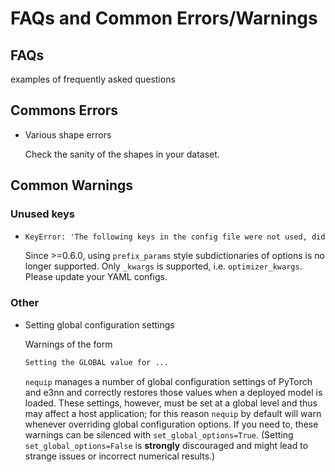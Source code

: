 # FAQs and Common Errors/Warnings

## FAQs

examples of frequently asked questions

## Commons Errors

  - Various shape errors

    Check the sanity of the shapes in your dataset.


## Common Warnings

### Unused keys

  - ```txt
    KeyError: 'The following keys in the config file were not used, did you make a typo?: optimizer_params.
    ```
    Since >=0.6.0, using `prefix_params` style subdictionaries of options is no longer supported.  Only `_kwargs` is supported, i.e. `optimizer_kwargs`. Please update your YAML configs.


### Other

  - Setting global configuration settings
    
    Warnings of the form
    ```txt
    Setting the GLOBAL value for ...
    ```
    `nequip` manages a number of global configuration settings of PyTorch and e3nn and correctly restores those values when a deployed model is loaded. These settings, however, must be set at a global level and thus may affect a host application;  for this reason `nequip` by default will warn whenever overriding global configuration options.  If you need to, these warnings can be silenced with `set_global_options=True`.  (Setting `set_global_options=False` is **strongly** discouraged and might lead to strange issues or incorrect numerical results.)